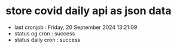 # store covid daily api as json data

- last cronjob : Friday, 20 September 2024 13:21:09
- status og cron : success
- status daily cron : success
      
      